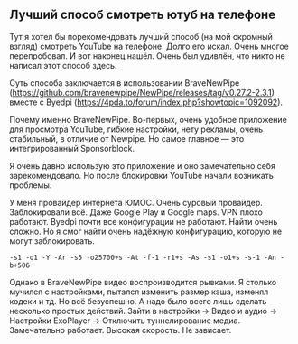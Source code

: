 ## Лучший способ смотреть ютуб на телефоне
Тут я хотел бы порекомендовать лучший способ (на мой скромный взгляд) смотреть YouTube на телефоне. Долго его искал. Очень многое перепробовал. И вот наконец нашёл. Очень был удивлён, что никто не написал этот способ здесь.

Суть способа заключается в использовании BraveNewPipe (https://github.com/bravenewpipe/NewPipe/releases/tag/v0.27.2-2.3.1) вместе с Byedpi (https://4pda.to/forum/index.php?showtopic=1092092).

Почему именно BraveNewPipe. Во-первых, очень удобное приложение для просмотра YouTube, гибкие настройки, нету рекламы, очень стабильный, в отличие от Newpipe. Но самое главное — это интегрированный Sponsorblock.

Я очень давно использую это приложение и оно замечательно себя зарекомендовало. Но после блокировки YouTube начали возникать проблемы.

У меня провайдер интернета ЮМОС. Очень суровый провайдер. Заблокировали всё. Даже Google Play и Google maps. VPN плохо работают. Byedpi почти все конфигурации не работают. Найти очень сложно.
Но я смог найти очень надёжную конфигурацию, которую не могут заблокировать.

```
-s1 -q1 -Y -Ar -s5 -o25700+s -At -f-1 -r1+s -As -s1 -o1+s -s-1 -An -b+506
```

Однако в BraveNewPipe видео воспроизводится рывками. Я столько мучился с настройками, пытался изменить размер кэша, изменял кодеки и тд. Но всё безуспешно.
А надо было всего лишь сделать несколько простых действий. Зайти в настройки → Видео и аудио → Настройки ExoPlayer → Отключить туннелирование медиа.
Замечательно работает. Высокая скорость. Не зависает.
